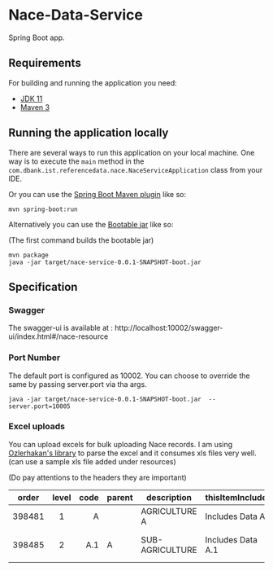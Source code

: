 # Nace-Data-Service

Spring Boot app.

## Requirements

For building and running the application you need:

- [JDK 11](https://www.oracle.com/java/technologies/javase/11-0-12-relnotes.html)
- [Maven 3](https://maven.apache.org)

## Running the application locally

There are several ways to run this application on your local machine. One way is to execute the `main` method in the `com.dbank.ist.referencedata.nace.NaceServiceApplication` class from your IDE.

Or you can use the [Spring Boot Maven plugin](https://docs.spring.io/spring-boot/docs/current/reference/html/build-tool-plugins-maven-plugin.html) like so:

```shell
mvn spring-boot:run
```
Alternatively you can use the [Bootable jar](https://docs.spring.io/spring-boot/docs/1.3.8.RELEASE/reference/html/using-boot-running-your-application.html) like so:

(The first command builds the bootable jar)
```shell
mvn package
java -jar target/nace-service-0.0.1-SNAPSHOT-boot.jar 
```

## Specification

### Swagger
The swagger-ui is available at : http://localhost:10002/swagger-ui/index.html#/nace-resource

### Port Number

The default port is configured as 10002. You can choose to override the same by passing server.port via tha args.

```shell
java -jar target/nace-service-0.0.1-SNAPSHOT-boot.jar  --server.port=10005
```

### Excel uploads

You can upload excels for bulk uploading Nace records. I am using [Ozlerhakan's library](https://github.com/ozlerhakan/poiji) to parse the excel
and it consumes xls files very well. (can use a sample xls file added under resources)

(Do pay attentions to the headers they are important)


| order  | level | code | parent | description     | thisItemIncludes  | thisItemAlsoIncludes  | rulings          | thisItemExcludes   | referenceToIsicRev4 |
|--------|:-----:|-----:|--------|-----------------|-------------------|-----------------------|------------------|--------------------|---------------------|
| 398481 |   1   |    A |        | AGRICULTURE  A  | Includes Data  A  | AlsoIncludes Data  A  | rulings Data A   | exclusion Data A   | refrences data A    |
| 398485 |   2   |  A.1 | A      | SUB-AGRICULTURE | Includes Data A.1 | AlsoIncludes Data A.1 | rulings Data A.1 | exclusion Data A.1 | refrences data A.1  |